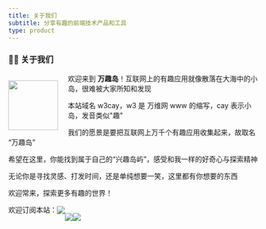 ```yaml
---
title: 关于我们
subtitle: 分享有趣的前端技术产品和工具
type: product
---
```


### 👨‍💻 关于我们

<div><p style="float: left; margin-right: 20px">
 <img src="/images/apple-icon-180x180.png" width="100" />
</p>
</div>

欢迎来到 **万趣岛**！互联网上的有趣应用就像散落在大海中的小岛，很难被大家所知和发现

本站域名 w3cay，w3 是 万维网 www 的缩写，cay 表示小岛，发音类似"趣"

我们的愿景是要把互联网上万千个有趣应用收集起来，故取名 “万趣岛”

希望在这里，你能找到属于自己的“兴趣岛屿”，感受和我一样的好奇心与探索精神

无论你是寻找灵感、打发时间，还是单纯想要一笑，这里都有你想要的东西

欢迎常来，探索更多有趣的世界！


<div style="display: flex">
<span> 欢迎订阅本站：</span>
<div style="display: flex; margin-top: 3px;">
<a class="sub-icon" target="_blank" href="/atom.xml"><img src="//cdn-image.w3cay.com/imgs/icon-rss.png" /></a>

<a class="sub-icon" target="_blank" href="https://x.com/wanqudao"><img src="//cdn-image.w3cay.com/imgs/icon-x.png" /></a>

<a class="sub-icon" target="_blank"  href="https://www.zhihu.com/people/bright-chen"><img src="//cdn-image.w3cay.com/imgs/zhihu.png" /></a>

</div>


<div>
